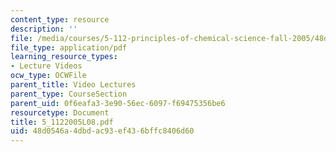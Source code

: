 ```yaml
---
content_type: resource
description: ''
file: /media/courses/5-112-principles-of-chemical-science-fall-2005/48d0546a4dbdac93ef436bffc8406d60_5_1122005L08.pdf
file_type: application/pdf
learning_resource_types:
- Lecture Videos
ocw_type: OCWFile
parent_title: Video Lectures
parent_type: CourseSection
parent_uid: 0f6eafa3-3e90-56ec-6097-f69475356be6
resourcetype: Document
title: 5_1122005L08.pdf
uid: 48d0546a-4dbd-ac93-ef43-6bffc8406d60
---
```

